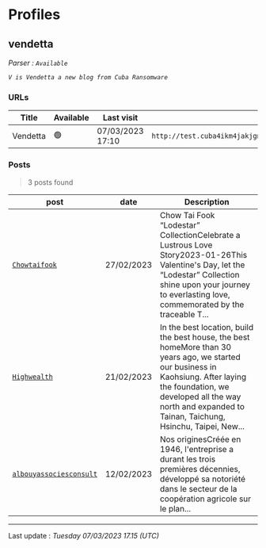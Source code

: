 # Profiles

## **vendetta**


_Parser : `Available`_

_`V is Vendetta a new blog from Cuba Ransomware`_

### URLs
| Title | Available | Last visit | fqdn | Screenshot 
|---|---|---|---|---|
| Vendetta | 🟢 | 07/03/2023 17:10 | `http://test.cuba4ikm4jakjgmkezytyawtdgr2xymvy6nvzgw5cglswg3si76icnqd.onion` | <a href="https://www.ransomware.live/screenshots/test-cuba4ikm4jakjgmkezytyawtdgr2xymvy6nvzgw5cglswg3si76icnqd-onion.png" target=_blank>📸</a> | 

### Posts

> 3 posts found

| post | date | Description
|---|---|---|
| [`Chowtaifook`](https://google.com/search?q=Chowtaifook) | 27/02/2023 | Chow Tai Fook “Lodestar” CollectionCelebrate a Lustrous Love Story2023-01-26This Valentine's Day, let the “Lodestar” Collection shine upon your journey to everlasting love, commemorated by the traceable T... |
| [`Highwealth`](https://google.com/search?q=Highwealth) | 21/02/2023 | In the best location, build the best house, the best homeMore than 30 years ago, we started our business in Kaohsiung. After laying the foundation, we developed all the way north and expanded to Tainan, Taichung, Hsinchu, Taipei, New... |
| [`albouyassociesconsult`](https://google.com/search?q=albouyassociesconsult) | 12/02/2023 | Nos originesCréée en 1946, l'entreprise a durant les trois premières décennies, développé sa notoriété dans le secteur de la coopération agricole sur le plan... |

 --- 


Last update : _Tuesday 07/03/2023 17.15 (UTC)_
